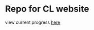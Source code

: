 # Repo for CL website

view current progress [here](https://palminski.github.io/studious-umbrella/) 


